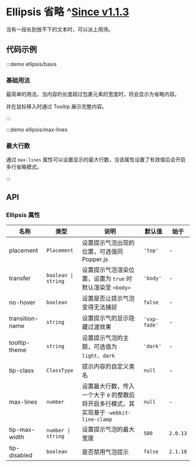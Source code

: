 # Ellipsis 省略 ^[Since v1.1.3](!s)

当有一段长到放不下的文本时，可以派上用场。

## 代码示例

:::demo ellipsis/basis

### 基础用法

最简单的用法，当内容的长度超过包裹元素的宽度时，将会显示为省略内容。

并在鼠标移入时通过 Tooltip 展示完整内容。

:::

:::demo ellipsis/max-lines

### 最大行数

通过 `max-lines` 属性可以设置显示的最大行数，当该属性设置了有效值后会开启多行省略模式。

:::

## API

### Ellipsis 属性

| 名称            | 类型                | 说明                                                                                   | 默认值       | 始于     |
| --------------- | ------------------- | -------------------------------------------------------------------------------------- | ------------ | -------- |
| placement       | `Placement`         | 设置提示气泡出现的位置，可选值同 Popper.js                                             | `'top'`      | -        |
| transfer        | `boolean \| string` | 设置提示气泡渲染位置，设置为 `true` 时默认渲染至 `<body>`                              | `'body'`     | -        |
| no-hover        | `boolean`           | 设置是否让提示气泡变得无法捕捉                                                         | `false`      | -        |
| transition-name | `string`            | 设置提示气的显示隐藏过渡效果                                                           | `'vxp-fade'` | -        |
| tooltip-theme   | `string`            | 设置提示气泡的主题，可选值为 `light`、`dark`                                           | `'dark'`     | -        |
| tip-class       | `ClassType`         | 提示内容的自定义类名                                                                   | `null`       | -        |
| max-lines       | `number`            | 设置最大行数，传入一个大于 `0` 的整数后将开启多行模式，其实现基于 `-webkit-line-clamp` | `null`       | -        |
| tip-max-width   | `number \| string`  | 设置提示气泡的最大宽度                                                                 | `500`        | `2.0.13` |
| tip-disabled    | `boolean`           | 是否禁用气泡提示                                                                       | `false`      | `2.1.18` |
